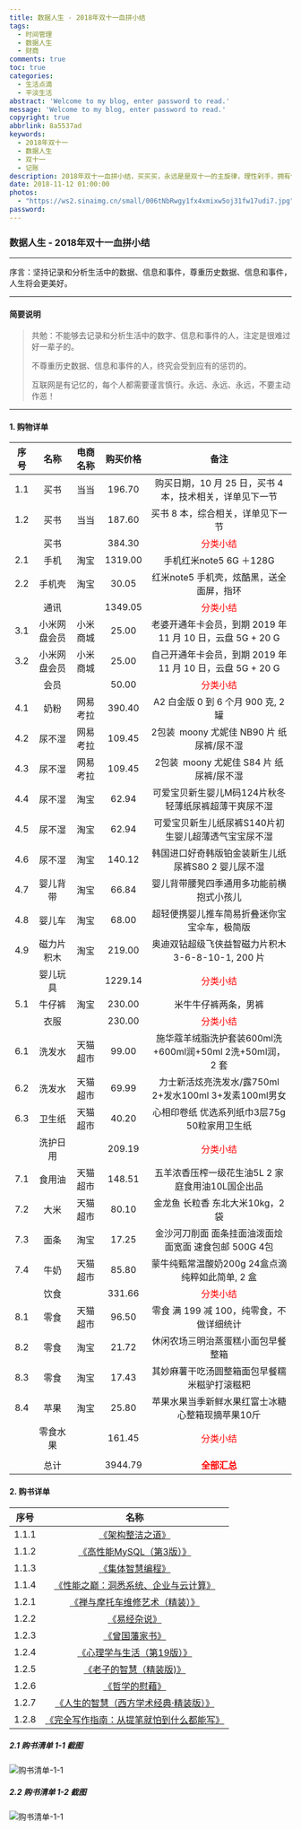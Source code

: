 ```yaml
---
title: 数据人生 - 2018年双十一血拼小结
tags:
  - 时间管理
  - 数据人生
  - 财商
comments: true
toc: true
categories:
  - 生活点滴
  - 平淡生活
abstract: 'Welcome to my blog, enter password to read.'
message: 'Welcome to my blog, enter password to read.'
copyright: true
abbrlink: 8a5537ad
keywords:
  - 2018年双十一
  - 数据人生
  - 双十一
  - 记账
description: 2018年双十一血拼小结，买买买，永远是是双十一的主旋律，理性剁手，拥有健全人生，拥有美好未来。
date: 2018-11-12 01:00:00
photos:
  - "https://ws2.sinaimg.cn/small/006tNbRwgy1fx4xmixw5oj31fw17udi7.jpg"
password:
---
```

<script type="text/javascript" src="/js/src/bai.js"></script>

### 数据人生 - 2018年双十一血拼小结
------
>
序言：坚持记录和分析生活中的数据、信息和事件，尊重历史数据、信息和事件，人生将会更美好。
>
------
#### 简要说明
> 共勉：不能够去记录和分析生活中的数字、信息和事件的人，注定是很难过好一辈子的。
>
> 不尊重历史数据、信息和事件的人，终究会受到应有的惩罚的。
>
> 互联网是有记忆的，每个人都需要谨言慎行。永远、永远、永远，不要主动作恶！
>
------

#### 1. 购物详单

| 序号 |       名称        |  电商名称   | 购买价格  |          备注                                              |
| :--: | :---------------: | :---------: | :-------: | :--------------------------------------------------------: |
|  1.1 | 买书              | 当当        |  196.70   | 购买日期，10 月 25 日，买书 4 本，技术相关，详单见下一节   |
|  1.2 | 买书              | 当当        |  187.60   | 买书 8 本，综合相关，详单见下一节                          |
|      | 买书              |             |  384.30   | <font color="#FF0000" size=3>分类小结</font>               |
|  2.1 | 手机              | 淘宝        | 1319.00   | 手机红米note5 6G ＋128G                                    |
|  2.2 | 手机壳            | 淘宝        |   30.05   | 红米note5 手机壳，炫酷黑，送全面屏，指环                   |
|      | 通讯              |             | 1349.05   | <font color="#FF0000" size=3>分类小结</font>               |
|  3.1 | 小米网盘会员      | 小米商城    |   25.00   | 老婆开通年卡会员，到期 2019 年 11 月 10 日，云盘 5G + 20 G |
|  3.2 | 小米网盘会员      | 小米商城    |   25.00   | 自己开通年卡会员，到期 2019 年 11 月 10 日，云盘 5G + 20 G |
|      | 会员              |             |   50.00   | <font color="#FF0000" size=3>分类小结</font>               |
|  4.1 | 奶粉              | 网易考拉    |  390.40   | A2 白金版 0 到 6 个月 900 克, 2 罐                         |
|  4.2 | 尿不湿            | 网易考拉    |  109.45   | 2包装 moony 尤妮佳 NB90 片 纸尿裤/尿不湿                   |
|  4.3 | 尿不湿            | 网易考拉    |  109.45   | 2包装 moony 尤妮佳 S84  片 纸尿裤/尿不湿                   |
|  4.4 | 尿不湿            | 淘宝        |   62.94   | 可爱宝贝新生婴儿M码124片秋冬轻薄纸尿裤超薄干爽尿不湿       |
|  4.5 | 尿不湿            | 淘宝        |   62.94   | 可爱宝贝新生儿纸尿裤S140片初生婴儿超薄透气宝宝尿不湿       |
|  4.6 | 尿不湿            | 淘宝        |  140.12   | 韩国进口好奇韩版铂金装新生儿纸尿裤S80 2 婴儿尿不湿         |
|  4.7 | 婴儿背带          | 淘宝        |   66.84   | 婴儿背带腰凳四季通用多功能前横抱式小孩儿                   |
|  4.8 | 婴儿车            | 淘宝        |   68.00   | 超轻便携婴儿推车简易折叠迷你宝宝伞车，极简版               |
|  4.9 | 磁力片积木        | 淘宝        |  219.00   | 奥迪双钻超级飞侠益智磁力片积木3-6-8-10-1, 200 片           |
|      | 婴儿玩具          |             | 1229.14   | <font color="#FF0000" size=3>分类小结</font>               |
|  5.1 | 牛仔裤            | 淘宝        |  230.00   | 米牛牛仔裤两条，男裤                                       |
|      | 衣服              |             |  230.00   | <font color="#FF0000" size=3>分类小结</font>               |
|  6.1 | 洗发水            | 天猫超市    |   99.00   | 施华蔻羊绒脂洗护套装600ml洗+600ml润+50ml 2洗+50ml润，2 套  |
|  6.2 | 洗发水            | 天猫超市    |   69.99   | 力士新活炫亮洗发水/露750ml 2+发水100ml 3+发素100ml男女     |
|  6.3 | 卫生纸            | 天猫超市    |   40.20   | 心相印卷纸 优选系列纸巾3层75g 50粒家用卫生纸               |
|      | 洗护日用          |             |  209.19   | <font color="#FF0000" size=3>分类小结</font>               |
|  7.1 | 食用油            | 天猫超市    |  148.51   | 五羊浓香压榨一级花生油5L 2 家庭食用油10L国企出品           |
|  7.2 | 大米              | 天猫超市    |   80.10   | 金龙鱼 长粒香 东北大米10kg，2 袋                           |
|  7.3 | 面条              | 淘宝        |   17.25   | 金沙河刀削面 面条挂面油泼面烩面宽面 速食包邮 500G 4包      |
|  7.4 | 牛奶              | 天猫超市    |   85.80   | 蒙牛纯甄常温酸奶200g 24盒点滴纯粹如此简单, 2 盒            |
|      | 饮食              |             |  331.66   | <font color="#FF0000" size=3>分类小结</font>               |
|  8.1 | 零食              | 天猫超市    |   96.50   | 零食 满 199 减 100，纯零食，不做详细统计                   |
|  8.2 | 零食              | 淘宝        |   21.72   | 休闲农场三明治蒸蛋糕小面包早餐整箱                         |
|  8.3 | 零食              | 淘宝        |   17.43   | 其妙麻薯干吃汤圆整箱面包早餐糯米糍驴打滚糍粑               |
|  8.4 | 苹果              | 淘宝        |   25.80   | 苹果水果当季新鲜水果红富士冰糖心整箱现摘苹果10斤           |
|      | 零食水果          |             |  161.45   | <font color="#FF0000" size=3>分类小结</font>               |
|      |                   |             |           |                                                            |
|      | 总计              |             | 3944.79   | <font color="#FF0000" size=3>**全部汇总**</font>           |

#### 2. 购书详单

| 序号   |       名称                                                                             |
| :----: | :-----------------------------------------------------------------------------------:  |
| 1.1.1  | [《架构整洁之道》](http://product.dangdang.com/25350168.html)                          |
| 1.1.2  | [《高性能MySQL（第3版）》](http://product.dangdang.com/23214590.html)                  |
| 1.1.3  | [《集体智慧编程》](http://product.dangdang.com/23664260.html)                          |
| 1.1.4  | [《性能之巅：洞悉系统、企业与云计算》](http://product.dangdang.com/23762087.html)      |
| 1.2.1  | [《禅与摩托车维修艺术（精装）》](http://product.dangdang.com/22504494.html)            |
| 1.2.2  | [《易经杂说》](http://product.dangdang.com/23686672.html)                              |
| 1.2.3  | [《曾国藩家书》](http://product.dangdang.com/23775851.html)                            |
| 1.2.4  | [《心理学与生活（第19版）》](http://product.dangdang.com/23840745.html)                |
| 1.2.5  | [《老子的智慧（精装版)》](http://product.dangdang.com/24017350.html)                   |
| 1.2.6  | [《哲学的慰藉》](http://product.dangdang.com/25261526.html)                            |
| 1.2.7  | [《人生的智慧（西方学术经典·精装版）》](http://product.dangdang.com/24058412.html)     |
| 1.2.8  | [《完全写作指南：从提笔就怕到什么都能写》](http://product.dangdang.com/24181953.html)  |

##### 2.1 购书清单 1-1 截图
![购书清单-1-1](https://ws1.sinaimg.cn/large/006tNbRwgy1fx4xmlf3wdj31fa1m00wt.jpg)

##### 2.2 购书清单 1-2 截图
![购书清单-1-1](https://ws2.sinaimg.cn/large/006tNbRwgy1fx4xmixw5oj31fw17udi7.jpg)


